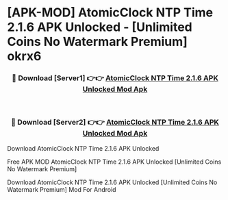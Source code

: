# [APK-MOD] AtomicClock  NTP Time 2.1.6 APK Unlocked - [Unlimited Coins No Watermark Premium] okrx6



<div align="center">
<h3>🔴 Download [Server1] 👉👉 <a href="https://momento.my/?title=AtomicClock__NTP_Time_2.1.6_APK_Unlocked">AtomicClock  NTP Time 2.1.6 APK Unlocked Mod Apk</a></h3><br>

<h3>🔴 Download [Server2] 👉👉 <a href="https://momento.my/?title=AtomicClock__NTP_Time_2.1.6_APK_Unlocked">AtomicClock  NTP Time 2.1.6 APK Unlocked Mod Apk</a></h3>
</div>



Download AtomicClock  NTP Time 2.1.6 APK Unlocked 

Free APK MOD AtomicClock  NTP Time 2.1.6 APK Unlocked [Unlimited Coins No Watermark Premium]

Download AtomicClock  NTP Time 2.1.6 APK Unlocked [Unlimited Coins No Watermark Premium] Mod For Android
